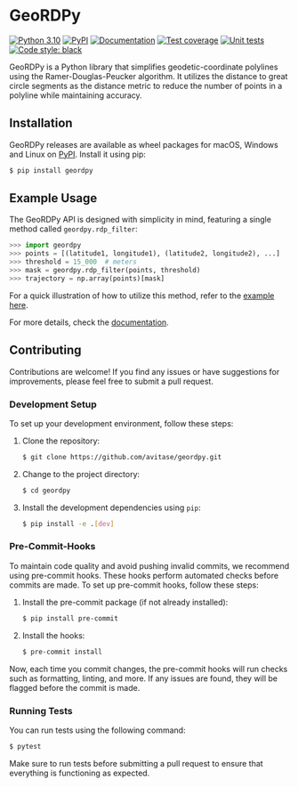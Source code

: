 # GeoRDPy
[![Python 3.10](https://img.shields.io/badge/python-3.10-blue.svg)](https://www.python.org/downloads/release/python-3100/)
[![PyPI](https://img.shields.io/pypi/v/geordpy)](https://pypi.org/project/geordpy/)
[![Documentation](https://github.com/avitase/geordpy/actions/workflows/build_docs.yml/badge.svg)](https://avitase.github.io/geordpy/)
[![Test coverage](https://codecov.io/gh/avitase/geordpy/graph/badge.svg?token=NHC60PVVEV)](https://codecov.io/gh/avitase/geordpy)
[![Unit tests](https://github.com/avitase/geordpy/actions/workflows/run_tests.yml/badge.svg)](https://codecov.io/gh/avitase/geordpy)
[![Code style: black](https://img.shields.io/badge/code%20style-black-000000.svg)](https://github.com/psf/black)

GeoRDPy is a Python library that simplifies geodetic-coordinate polylines using the Ramer-Douglas-Peucker algorithm. It utilizes the distance to great circle segments as the distance metric to reduce the number of points in a polyline while maintaining accuracy.

## Installation
GeoRDPy releases are available as wheel packages for macOS, Windows and Linux on [PyPI](https://pypi.org/project/geordpy/).
Install it using pip:
```bash
$ pip install geordpy
```

## Example Usage
The GeoRDPy API is designed with simplicity in mind, featuring a single method called `geordpy.rdp_filter`:
```python
>>> import geordpy
>>> points = [(latitude1, longitude1), (latitude2, longitude2), ...]
>>> threshold = 15_000  # meters
>>> mask = geordpy.rdp_filter(points, threshold)
>>> trajectory = np.array(points)[mask]
```
For a quick illustration of how to utilize this method, refer to the [example here](https://github.com/avitase/geordpy/blob/main/geordpy/example.py).

For more details, check the [documentation](https://avitase.github.io/geordpy/).

## Contributing
Contributions are welcome! If you find any issues or have suggestions for improvements, please feel free to submit a pull request.

### Development Setup
To set up your development environment, follow these steps:

1. Clone the repository:
   ```bash
   $ git clone https://github.com/avitase/geordpy.git
   ```

2. Change to the project directory:
   ```bash
   $ cd geordpy
   ```

3. Install the development dependencies using `pip`:
   ```bash
   $ pip install -e .[dev]
   ```

### Pre-Commit-Hooks
To maintain code quality and avoid pushing invalid commits, we recommend using pre-commit hooks. These hooks perform automated checks before commits are made. To set up pre-commit hooks, follow these steps:

1. Install the pre-commit package (if not already installed):
   ```bash
   $ pip install pre-commit
   ```

2. Install the hooks:
   ```bash
   $ pre-commit install
   ```

Now, each time you commit changes, the pre-commit hooks will run checks such as formatting, linting, and more. If any issues are found, they will be flagged before the commit is made.

### Running Tests
You can run tests using the following command:
```bash
$ pytest
```

Make sure to run tests before submitting a pull request to ensure that everything is functioning as expected.
